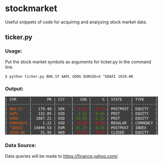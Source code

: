 # stockmarket
Useful snippets of code for acquiring and analyzing stock market data.

## ticker.py

### Usage:

Put the stock market symbols as arguments for ticker.py in the command line.
```
$ python ticker.py BHG.ST AAPL GOOG EURUSD=X ^GDAXI 1810.HK
```

### Output:

![alt text](ticker.png "ticker.py")

### Data Source:

Data queries will be made to https://finance.yahoo.com/.
